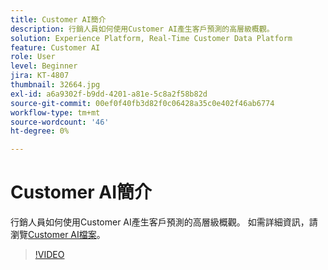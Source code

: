 ```yaml
---
title: Customer AI簡介
description: 行銷人員如何使用Customer AI產生客戶預測的高層級概觀。
solution: Experience Platform, Real-Time Customer Data Platform
feature: Customer AI
role: User
level: Beginner
jira: KT-4807
thumbnail: 32664.jpg
exl-id: a6a9302f-b9dd-4201-a81e-5c8a2f58b82d
source-git-commit: 00ef0f40fb3d82f0c06428a35c0e402f46ab6774
workflow-type: tm+mt
source-wordcount: '46'
ht-degree: 0%

---
```


# Customer AI簡介

行銷人員如何使用Customer AI產生客戶預測的高層級概觀。 如需詳細資訊，請瀏覽[Customer AI檔案](https://experienceleague.adobe.com/docs/experience-platform/intelligent-services/customer-ai/overview.html)。

>[!VIDEO](https://video.tv.adobe.com/v/32664?learn=on)
